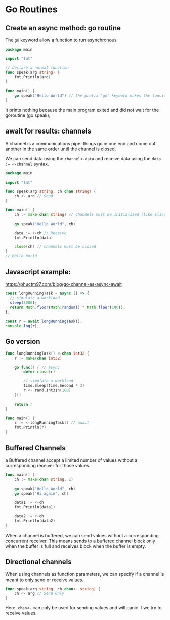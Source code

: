 # Go Routines

## Create an async method: go routine

The `go` keyword allow a function to run asynchronous

```go
package main

import "fmt"

// declare a normal function
func speak(arg string) {
	fmt.Println(arg)
}

func main() {
	go speak("Hello World") // the prefix 'go' keyword makes the funcion async 
}
```
It prints nothing because the main program exited and did not wait for the goroutine (go speak);

## await for results: channels

A channel is a communications pipe: things go in one end and come out another in the same order until the channel is closed.

We can send data using the `channel<-data` and receive data using the `data := <-channel` syntax.

```go
package main

import "fmt"

func speak(arg string, ch chan string) {
	ch <- arg // Send
}

func main() {
	ch := make(chan string) // channels must be initialized (like slices)

	go speak("Hello World", ch)

	data := <-ch // Receive
	fmt.Println(data)

    close(ch) // channels must be closed
}
// Hello World
```

## Javascript example:

https://phuctm97.com/blog/go-channel-as-async-await

```javascript
const longRunningTask = async () => {
  // simulate a workload
  sleep(3000);
  return Math.floor(Math.random() * Math.floor(100));
};

const r = await longRunningTask();
console.log(r);
```

## Go version

```go
func longRunningTask() <-chan int32 {
    r := make(chan int32)

    go func() { // async
        defer close(r)

        // simulate a workload
        time.Sleep(time.Second * 3)
        r <- rand.Int31n(100)
    }()

    return r
}

func main() {
    r := <-longRunningTask() // await
    fmt.Println(r)
}
```

## Buffered Channels

a Buffered channel accept a limited number of values without a corresponding receiver for those values.

```go
func main() {
	ch := make(chan string, 2)

	go speak("Hello World", ch)
	go speak("Hi again", ch)

	data1 := <-ch
	fmt.Println(data1)

	data2 := <-ch
	fmt.Println(data2)
}
```
When a channel is buffered, we can send values without a corresponding concurrent receiver. This means sends to a buffered channel block only when the buffer is full and receives block when the buffer is empty.


## Directional channels

When using channels as function parameters, we can specify if a channel is meant to only send or receive values. 

```go
func speak(arg string, ch chan<- string) {
	ch <- arg // Send Only
}
```

Here, `chan<-` can only be used for sending values and will panic if we try to receive values.